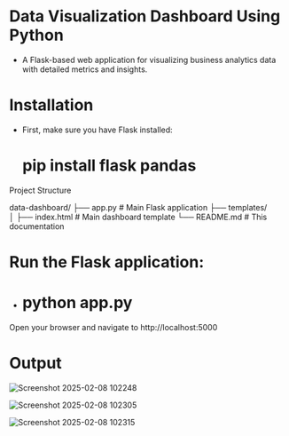 # Data Visualization Dashboard Using Python
 - A Flask-based web application for visualizing business analytics data with detailed metrics and insights.




# Installation
 - First, make sure you have Flask installed: 
   
   # pip install flask pandas 



Project Structure

data-dashboard/
├── app.py                 # Main Flask application
├── templates/            
│   ├── index.html    # Main dashboard template
└── README.md             # This documentation



# Run the Flask application: 
 - # python app.py



Open your browser and navigate to http://localhost:5000


# Output 



![Screenshot 2025-02-08 102248](https://github.com/user-attachments/assets/d456d5db-6e88-464f-b27f-0a5daeedaae9)





![Screenshot 2025-02-08 102305](https://github.com/user-attachments/assets/73e6431b-6c0f-4e96-a667-3ebc9c5cb76e)





![Screenshot 2025-02-08 102315](https://github.com/user-attachments/assets/6d400c21-6aae-4207-80b7-df44ae5a2938)

